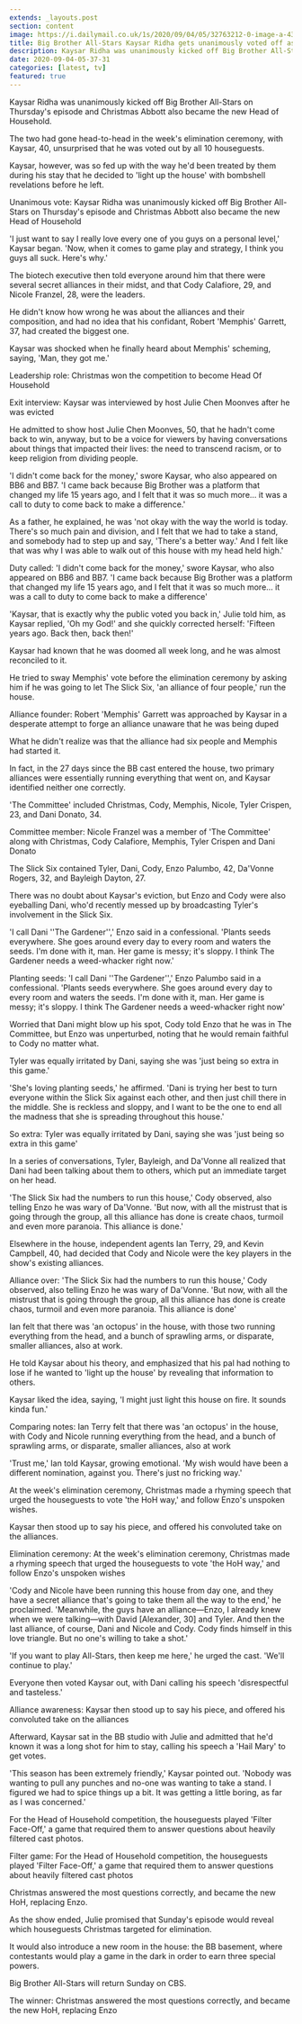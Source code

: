 ```yaml
---
extends: _layouts.post
section: content
image: https://i.dailymail.co.uk/1s/2020/09/04/05/32763212-0-image-a-43_1599192157294.jpg 
title: Big Brother All-Stars Kaysar Ridha gets unanimously voted off as Christmas Abbott becomes new HoH 
description: Kaysar Ridha was unanimously kicked off Big Brother All-Stars on Thursdays episode and Christmas Abbott also became the new Head of Household. 
date: 2020-09-04-05-37-31 
categories: [latest, tv] 
featured: true 
--- 
```

Kaysar Ridha was unanimously kicked off Big Brother All-Stars on Thursday's episode and Christmas Abbott also became the new Head of Household.

The two had gone head-to-head in the week's elimination ceremony, with Kaysar, 40, unsurprised that he was voted out by all 10 houseguests.

Kaysar, however, was so fed up with the way he'd been treated by them during his stay that he decided to 'light up the house' with bombshell revelations before he left.

Unanimous vote: Kaysar Ridha was unanimously kicked off Big Brother All-Stars on Thursday's episode and Christmas Abbott also became the new Head of Household

'I just want to say I really love every one of you guys on a personal level,' Kaysar began. 'Now, when it comes to game play and strategy, I think you guys all suck. Here's why.'

The biotech executive then told everyone around him that there were several secret alliances in their midst, and that Cody Calafiore, 29, and Nicole Franzel, 28, were the leaders.

He didn't know how wrong he was about the alliances and their composition, and had no idea that his confidant, Robert 'Memphis' Garrett, 37, had created the biggest one.

Kaysar was shocked when he finally heard about Memphis' scheming, saying, 'Man, they got me.'

Leadership role: Christmas won the competition to become Head Of Household

Exit interview: Kaysar was interviewed by host Julie Chen Moonves after he was evicted

He admitted to show host Julie Chen Moonves, 50, that he hadn't come back to win, anyway, but to be a voice for viewers by having conversations about things that impacted their lives: the need to transcend racism, or to keep religion from dividing people.

'I didn't come back for the money,' swore Kaysar, who also appeared on BB6 and BB7. 'I came back because Big Brother was a platform that changed my life 15 years ago, and I felt that it was so much more… it was a call to duty to come back to make a difference.'

As a father, he explained, he was 'not okay with the way the world is today. There's so much pain and division, and I felt that we had to take a stand, and somebody had to step up and say, 'There's a better way.' And I felt like that was why I was able to walk out of this house with my head held high.'

Duty called: 'I didn't come back for the money,' swore Kaysar, who also appeared on BB6 and BB7. 'I came back because Big Brother was a platform that changed my life 15 years ago, and I felt that it was so much more… it was a call to duty to come back to make a difference'

'Kaysar, that is exactly why the public voted you back in,' Julie told him, as Kaysar replied, 'Oh my God!' and she quickly corrected herself: 'Fifteen years ago. Back then, back then!'

Kaysar had known that he was doomed all week long, and he was almost reconciled to it.

He tried to sway Memphis' vote before the elimination ceremony by asking him if he was going to let The Slick Six, 'an alliance of four people,' run the house.

Alliance founder: Robert 'Memphis' Garrett was approached by Kaysar in a desperate attempt to forge an alliance unaware that he was being duped

What he didn't realize was that the alliance had six people and Memphis had started it.

In fact, in the 27 days since the BB cast entered the house, two primary alliances were essentially running everything that went on, and Kaysar identified neither one correctly.

'The Committee' included Christmas, Cody, Memphis, Nicole, Tyler Crispen, 23, and Dani Donato, 34.

Committee member: Nicole Franzel was a member of 'The Committee' along with Christmas, Cody Calafiore, Memphis, Tyler Crispen and Dani Donato

The Slick Six contained Tyler, Dani, Cody, Enzo Palumbo, 42, Da'Vonne Rogers, 32, and Bayleigh Dayton, 27.

There was no doubt about Kaysar's eviction, but Enzo and Cody were also eyeballing Dani, who'd recently messed up by broadcasting Tyler's involvement in the Slick Six. 

'I call Dani ''The Gardener'',' Enzo said in a confessional. 'Plants seeds everywhere. She goes around every day to every room and waters the seeds. I'm done with it, man. Her game is messy; it's sloppy. I think The Gardener needs a weed-whacker right now.'

Planting seeds: 'I call Dani ''The Gardener'',' Enzo Palumbo said in a confessional. 'Plants seeds everywhere. She goes around every day to every room and waters the seeds. I'm done with it, man. Her game is messy; it's sloppy. I think The Gardener needs a weed-whacker right now'

Worried that Dani might blow up his spot, Cody told Enzo that he was in The Committee, but Enzo was unperturbed, noting that he would remain faithful to Cody no matter what.

Tyler was equally irritated by Dani, saying she was 'just being so extra in this game.'

'She's loving planting seeds,' he affirmed. 'Dani is trying her best to turn everyone within the Slick Six against each other, and then just chill there in the middle. She is reckless and sloppy, and I want to be the one to end all the madness that she is spreading throughout this house.'

So extra: Tyler was equally irritated by Dani, saying she was 'just being so extra in this game'

In a series of conversations, Tyler, Bayleigh, and Da'Vonne all realized that Dani had been talking about them to others, which put an immediate target on her head.

'The Slick Six had the numbers to run this house,' Cody observed, also telling Enzo he was wary of Da'Vonne. 'But now, with all the mistrust that is going through the group, all this alliance has done is create chaos, turmoil and even more paranoia. This alliance is done.'

Elsewhere in the house, independent agents Ian Terry, 29, and Kevin Campbell, 40, had decided that Cody and Nicole were the key players in the show's existing alliances.

Alliance over: 'The Slick Six had the numbers to run this house,' Cody observed, also telling Enzo he was wary of Da'Vonne. 'But now, with all the mistrust that is going through the group, all this alliance has done is create chaos, turmoil and even more paranoia. This alliance is done'

Ian felt that there was 'an octopus' in the house, with those two running everything from the head, and a bunch of sprawling arms, or disparate, smaller alliances, also at work.

He told Kaysar about his theory, and emphasized that his pal had nothing to lose if he wanted to 'light up the house' by revealing that information to others.

Kaysar liked the idea, saying, 'I might just light this house on fire. It sounds kinda fun.'

Comparing notes: Ian Terry felt that there was 'an octopus' in the house, with Cody and Nicole running everything from the head, and a bunch of sprawling arms, or disparate, smaller alliances, also at work

'Trust me,' Ian told Kaysar, growing emotional. 'My wish would have been a different nomination, against you. There's just no fricking way.'

At the week's elimination ceremony, Christmas made a rhyming speech that urged the houseguests to vote 'the HoH way,' and follow Enzo's unspoken wishes.

Kaysar then stood up to say his piece, and offered his convoluted take on the alliances.

Elimination ceremony: At the week's elimination ceremony, Christmas made a rhyming speech that urged the houseguests to vote 'the HoH way,' and follow Enzo's unspoken wishes

'Cody and Nicole have been running this house from day one, and they have a secret alliance that's going to take them all the way to the end,' he proclaimed. 'Meanwhile, the guys have an alliance—Enzo, I already knew when we were talking—with David [Alexander, 30] and Tyler. And then the last alliance, of course, Dani and Nicole and Cody. Cody finds himself in this love triangle. But no one's willing to take a shot.'

'If you want to play All-Stars, then keep me here,' he urged the cast. 'We'll continue to play.'

Everyone then voted Kaysar out, with Dani calling his speech 'disrespectful and tasteless.'

Alliance awareness: Kaysar then stood up to say his piece, and offered his convoluted take on the alliances

Afterward, Kaysar sat in the BB studio with Julie and admitted that he'd known it was a long shot for him to stay, calling his speech a 'Hail Mary' to get votes.

'This season has been extremely friendly,' Kaysar pointed out. 'Nobody was wanting to pull any punches and no-one was wanting to take a stand. I figured we had to spice things up a bit. It was getting a little boring, as far as I was concerned.'

For the Head of Household competition, the houseguests played 'Filter Face-Off,' a game that required them to answer questions about heavily filtered cast photos.

Filter game: For the Head of Household competition, the houseguests played 'Filter Face-Off,' a game that required them to answer questions about heavily filtered cast photos

Christmas answered the most questions correctly, and became the new HoH, replacing Enzo.

As the show ended, Julie promised that Sunday's episode would reveal which houseguests Christmas targeted for elimination.

It would also introduce a new room in the house: the BB basement, where contestants would play a game in the dark in order to earn three special powers.

Big Brother All-Stars will return Sunday on CBS.

The winner: Christmas answered the most questions correctly, and became the new HoH, replacing Enzo

